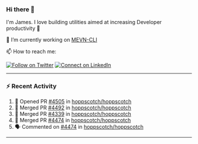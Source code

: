 ### Hi there 👋

I'm James. I love building utilities aimed at increasing Developer productivity :raised_hands: 

🔭 I’m currently working on [MEVN-CLI](https://github.com/madlabsinc/mevn-cli)

📫 How to reach me:

[![Follow on Twitter](https://img.shields.io/badge/--twitter?label=Twitter&logo=Twitter&style=social)](https://twitter.com/james_madhacks) [![Connect on LinkedIn](https://img.shields.io/badge/--linkedin?label=LinkedIn&logo=LinkedIn&style=social)](https://www.linkedin.com/in/jamesgeorge007)

---

### :zap: Recent Activity

<!--START_SECTION:activity-->
1. 💪 Opened PR [#4505](https://github.com/hoppscotch/hoppscotch/pull/4505) in [hoppscotch/hoppscotch](https://github.com/hoppscotch/hoppscotch)
2. 🎉 Merged PR [#4492](https://github.com/hoppscotch/hoppscotch/pull/4492) in [hoppscotch/hoppscotch](https://github.com/hoppscotch/hoppscotch)
3. 🎉 Merged PR [#4339](https://github.com/hoppscotch/hoppscotch/pull/4339) in [hoppscotch/hoppscotch](https://github.com/hoppscotch/hoppscotch)
4. 🎉 Merged PR [#4474](https://github.com/hoppscotch/hoppscotch/pull/4474) in [hoppscotch/hoppscotch](https://github.com/hoppscotch/hoppscotch)
5. 🗣 Commented on [#4474](https://github.com/hoppscotch/hoppscotch/pull/4474#issuecomment-2441321562) in [hoppscotch/hoppscotch](https://github.com/hoppscotch/hoppscotch)
<!--END_SECTION:activity-->

---

<!--
**jamesgeorge007/jamesgeorge007** is a ✨ _special_ ✨ repository because its `README.md` (this file) appears on your GitHub profile.

Here are some ideas to get you started:

- 🌱 I’m currently learning ...
- 👯 I’m looking to collaborate on ...
- 🤔 I’m looking for help with ...
- 💬 Ask me about ...
- 😄 Pronouns: ...
- ⚡ Fun fact: ...
-->
